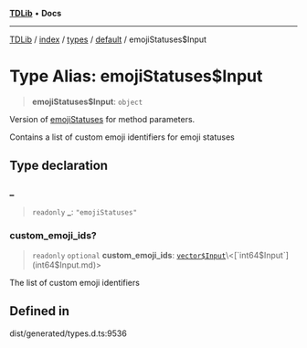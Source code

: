 [**TDLib**](../../../../../../README.md) • **Docs**

***

[TDLib](../../../../../../modules.md) / [index](../../../../../README.md) / [types](../../../README.md) / [default](../README.md) / emojiStatuses$Input

# Type Alias: emojiStatuses$Input

> **emojiStatuses$Input**: `object`

Version of [emojiStatuses](emojiStatuses.md) for method parameters.

Contains a list of custom emoji identifiers for emoji statuses

## Type declaration

### \_

> `readonly` **\_**: `"emojiStatuses"`

### custom\_emoji\_ids?

> `readonly` `optional` **custom\_emoji\_ids**: [`vector$Input`](vector$Input.md)\<[`int64$Input`](int64$Input.md)\>

The list of custom emoji identifiers

## Defined in

dist/generated/types.d.ts:9536

